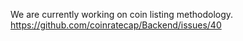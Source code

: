 We are currently working on coin listing methodology.
https://github.com/coinratecap/Backend/issues/40
